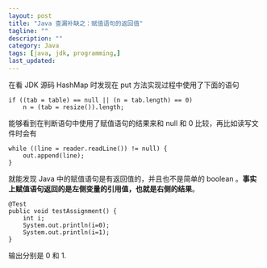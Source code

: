 ```yaml
---
layout: post
title: "Java 查漏补缺之：赋值语句的返回值"
tagline: ""
description: ""
category: Java
tags: [java, jdk, programming,]
last_updated:
---
```


在看 JDK 源码 HashMap 时发现在 put 方法实现过程中使用了下面的语句

    if ((tab = table) == null || (n = tab.length) == 0)
        n = (tab = resize()).length;

能够看到在判断语句中使用了赋值语句的结果来和 null 和 0 比较，再比如读写文件时会有

    while ((line = reader.readLine()) != null) {
        out.append(line);
    }

就能发现 Java 中的赋值语句是有返回值的，并且也不是简单的 boolean 。**事实上赋值语句返回的是左侧变量的引用值，也就是右侧的结果**。

    @Test
    public void testAssignment() {
        int i;
	    System.out.println(i=0);
        System.out.println(i=1);
    }

输出分别是 0 和 1.


